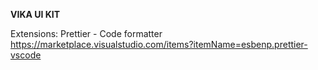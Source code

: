 **VIKA UI KIT**

Extensions:
Prettier - Code formatter
https://marketplace.visualstudio.com/items?itemName=esbenp.prettier-vscode
